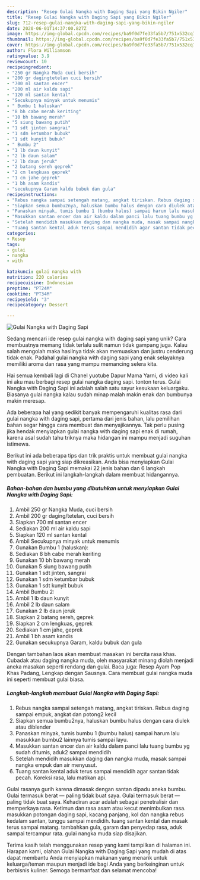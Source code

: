 ```yaml
---
description: "Resep Gulai Nangka with Daging Sapi yang Bikin Ngiler"
title: "Resep Gulai Nangka with Daging Sapi yang Bikin Ngiler"
slug: 712-resep-gulai-nangka-with-daging-sapi-yang-bikin-ngiler
date: 2020-06-01T14:37:00.827Z
image: https://img-global.cpcdn.com/recipes/ba9f0d7fe33fa5b7/751x532cq70/gulai-nangka-with-daging-sapi-foto-resep-utama.jpg
thumbnail: https://img-global.cpcdn.com/recipes/ba9f0d7fe33fa5b7/751x532cq70/gulai-nangka-with-daging-sapi-foto-resep-utama.jpg
cover: https://img-global.cpcdn.com/recipes/ba9f0d7fe33fa5b7/751x532cq70/gulai-nangka-with-daging-sapi-foto-resep-utama.jpg
author: Flora Williamson
ratingvalue: 3.9
reviewcount: 10
recipeingredient:
- "250 gr Nangka Muda cuci bersih"
- "200 gr dagingtetelan cuci bersih"
- "700 ml santan encer"
- "200 ml air kaldu sapi"
- "120 ml santan kental"
- "Secukupnya minyak untuk menumis"
- " Bumbu 1 haluskan"
- "8 bh cabe merah keriting"
- "10 bh bawang merah"
- "5 siung bawang putih"
- "1 sdt jinten sangrai"
- "1 sdm ketumbar bubuk"
- "1 sdt kunyit bubuk"
- " Bumbu 2"
- "1 lb daun kunyit"
- "2 lb daun salam"
- "2 lb daun jeruk"
- "2 batang sereh geprek"
- "2 cm lengkuas geprek"
- "1 cm jahe geprek"
- "1 bh asam kandis"
- "secukupnya Garam kaldu bubuk dan gula"
recipeinstructions:
- "Rebus nangka sampai setengah matang, angkat tiriskan. Rebus daging sampai empuk, angkat dan potong2 kecil"
- "Siapkan semua bumbu2nya, haluskan bumbu halus dengan cara diulek atau diblender"
- "Panaskan minyak, tumis bumbu 1 (bumbu halus) sampai harum lalu masukkan bumbu2 lainnya tumis sampai layu."
- "Masukkan santan encer dan air kaldu dalam panci lalu tuang bumbu yg sudah ditumis, aduk2 sampai mendidih"
- "Setelah mendidih masukkan daging dan nangka muda, masak sampai nangka empuk dan air menyusut."
- "Tuang santan kental aduk terus sampai mendidih agar santan tidak pecah. Koreksi rasa, lalu matikan api."
categories:
- Resep
tags:
- gulai
- nangka
- with

katakunci: gulai nangka with 
nutrition: 220 calories
recipecuisine: Indonesian
preptime: "PT24M"
cooktime: "PT34M"
recipeyield: "3"
recipecategory: Dessert

---
```



![Gulai Nangka with Daging Sapi](https://img-global.cpcdn.com/recipes/ba9f0d7fe33fa5b7/751x532cq70/gulai-nangka-with-daging-sapi-foto-resep-utama.jpg)

Sedang mencari ide resep gulai nangka with daging sapi yang unik? Cara membuatnya memang tidak terlalu sulit namun tidak gampang juga. Kalau salah mengolah maka hasilnya tidak akan memuaskan dan justru cenderung tidak enak. Padahal gulai nangka with daging sapi yang enak selayaknya memiliki aroma dan rasa yang mampu memancing selera kita.

Hai semua kembali lagi di Chanel yuotube Dapur Mama Yarni, di video kali ini aku mau berbagi resep gulai nangka daging sapi. tonton terus. Gulai Nangka with Daging Sapi ini adalah salah satu sayur kesukaan keluargaku. Biasanya gulai nangka kalau sudah minap malah makin enak dan bumbunya makin meresap.

Ada beberapa hal yang sedikit banyak mempengaruhi kualitas rasa dari gulai nangka with daging sapi, pertama dari jenis bahan, lalu pemilihan bahan segar hingga cara membuat dan menyajikannya. Tak perlu pusing jika hendak menyiapkan gulai nangka with daging sapi enak di rumah, karena asal sudah tahu triknya maka hidangan ini mampu menjadi suguhan istimewa.


Berikut ini ada beberapa tips dan trik praktis untuk membuat gulai nangka with daging sapi yang siap dikreasikan. Anda bisa menyiapkan Gulai Nangka with Daging Sapi memakai 22 jenis bahan dan 6 langkah pembuatan. Berikut ini langkah-langkah dalam membuat hidangannya.

<!--inarticleads1-->

##### Bahan-bahan dan bumbu yang dibutuhkan untuk menyiapkan Gulai Nangka with Daging Sapi:

1. Ambil 250 gr Nangka Muda, cuci bersih
1. Ambil 200 gr daging/tetelan, cuci bersih
1. Siapkan 700 ml santan encer
1. Sediakan 200 ml air kaldu sapi
1. Siapkan 120 ml santan kental
1. Ambil Secukupnya minyak untuk menumis
1. Gunakan  Bumbu 1 (haluskan):
1. Sediakan 8 bh cabe merah keriting
1. Gunakan 10 bh bawang merah
1. Gunakan 5 siung bawang putih
1. Gunakan 1 sdt jinten, sangrai
1. Gunakan 1 sdm ketumbar bubuk
1. Gunakan 1 sdt kunyit bubuk
1. Ambil  Bumbu 2:
1. Ambil 1 lb daun kunyit
1. Ambil 2 lb daun salam
1. Gunakan 2 lb daun jeruk
1. Siapkan 2 batang sereh, geprek
1. Siapkan 2 cm lengkuas, geprek
1. Sediakan 1 cm jahe, geprek
1. Ambil 1 bh asam kandis
1. Gunakan secukupnya Garam, kaldu bubuk dan gula


Dengan tambahan laos akan membuat masakan ini bercita rasa khas. Cubadak atau daging nangka muda, oleh masyarakat minang diolah menjadi aneka masakan seperti rendang dan gulai. Baca juga: Resep Ayam Pop Khas Padang, Lengkap dengan Sausnya. Cara membuat gulai nangka muda ini seperti membuat gulai biasa. 

<!--inarticleads2-->

##### Langkah-langkah membuat Gulai Nangka with Daging Sapi:

1. Rebus nangka sampai setengah matang, angkat tiriskan. Rebus daging sampai empuk, angkat dan potong2 kecil
1. Siapkan semua bumbu2nya, haluskan bumbu halus dengan cara diulek atau diblender
1. Panaskan minyak, tumis bumbu 1 (bumbu halus) sampai harum lalu masukkan bumbu2 lainnya tumis sampai layu.
1. Masukkan santan encer dan air kaldu dalam panci lalu tuang bumbu yg sudah ditumis, aduk2 sampai mendidih
1. Setelah mendidih masukkan daging dan nangka muda, masak sampai nangka empuk dan air menyusut.
1. Tuang santan kental aduk terus sampai mendidih agar santan tidak pecah. Koreksi rasa, lalu matikan api.


Gulai rasanya gurih karena dimasak dengan santan dipadu aneka bumbu. Gulai termasuk berat — paling tidak buat saya. Gulai termasuk berat — paling tidak buat saya. Kehadiran acar adalah sebagai penetralisir dan memperkaya rasa. Ketimun dan rasa asam atau kecut menimbulkan rasa. masukkan potongan daging sapi, kacang panjang, kol dan nangka rebus kedalam santan, tunggu sampai mendidih. tuang santan kental dan masak terus sampai matang. tambahkan gula, garam dan penyedap rasa, aduk sampai tercampur rata. gulai nangka muda siap disajikan. 

Terima kasih telah menggunakan resep yang kami tampilkan di halaman ini. Harapan kami, olahan Gulai Nangka with Daging Sapi yang mudah di atas dapat membantu Anda menyiapkan makanan yang menarik untuk keluarga/teman maupun menjadi ide bagi Anda yang berkeinginan untuk berbisnis kuliner. Semoga bermanfaat dan selamat mencoba!

